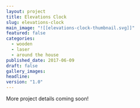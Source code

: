 ```yaml
---
layout: project
title: Elevations Clock
slug: elevations-clock
main_image: "![[elevations-clock-thumbnail.svg]]"
featured: false
categories:
  - wooden
  - laser
  - around the house
published_date: 2017-06-09
draft: false
gallery_images: 
headline: 
version: "1.0"
---
```


More project details coming soon!